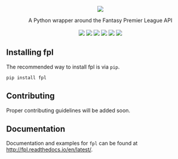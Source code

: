 <p align="center">
  <a href="https://fpl.readthedocs.io/en/latest/">
    <img src="https://i.imgur.com/ao1t2qN.png">
  </a>
</p>

<p align="center">
    A Python wrapper around the Fantasy Premier League API
    <br>
    <br>
    <a href="https://travis-ci.org/amosbastian/fpl" alt="Build">
        <img src="https://travis-ci.org/amosbastian/fpl.svg?branch=master"/></a>
    <a href="https://fpl.readthedocs.io/en/latest/" alt="Documentation">
        <img src="https://readthedocs.org/projects/fpl/badge/?version=latest" /></a>
    <a href="https://utopian.io/" alt="Utopian.io">
        <img src="https://img.shields.io/badge/Supported%20by-Utopian.io-blue.svg"/></a>
    <a href="https://pypi.org/project/fpl/" alt="Version">
        <img src="https://badge.fury.io/py/fpl.svg"/></a>
    <a href="https://pypi.org/project/fpl/" alt="Python version">
        <img src="https://img.shields.io/badge/Python-3.6%2B-blue.svg"/></a>
    <a href="https://pepy.tech/project/fpl" alt="Downloads">
        <img src="https://pepy.tech/badge/fpl"></a>
</p>

## Installing fpl

The recommended way to install fpl is via ``pip``.

    pip install fpl


## Contributing

Proper contributing guidelines will be added soon.

## Documentation

Documentation and examples for `fpl` can be found at http://fpl.readthedocs.io/en/latest/.
